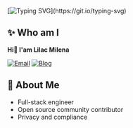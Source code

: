 [![Typing SVG](https://readme-typing-svg.demolab.com?font=Pacifico&size=30&duration=4000&pause=1000&color=FFC5D0&vCenter=true&width=435&lines=Hello!;%E3%81%93%E3%82%93%E3%81%AB%E3%81%A1%E3%81%AF%EF%BC%81;Bonjour!;Hallo!;%E4%BD%A0%E5%A5%BD%EF%BC%81;%C2%A1Hola!)](https://git.io/typing-svg)

## ✨ Who am I
**Hi👋 I'am Lilac Milena**  

[![Email](https://img.shields.io/badge/Email-lilac@muna.uk-0078D4?style=flat-square&logo=Microsoft%20Outlook)](mailto:lilac@muna.uk)
[![Blog](https://img.shields.io/badge/Blog-blog.muna.uk-0E83CD?style=flat-square&logo=Hexo)](https://blog.muna.uk)

## 🔮 About Me
- Full-stack engineer
- Open source community contributor
- Privacy and compliance
